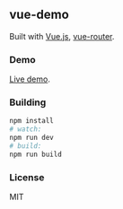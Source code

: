 ## vue-demo ##

Built with [Vue.js](http://vuejs.org), [vue-router](https://github.com/vuejs/vue-router).

### Demo ###

[Live demo](http://nswbmw.github.io/vue-bushishiren/).

### Building ###

``` bash
npm install
# watch:
npm run dev
# build:
npm run build
```

### License

MIT